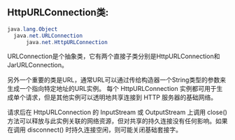 ## HttpURLConnection类:

```java
java.lang.Object
  java.net.URLConnection
      java.net.HttpURLConnection
```

URLConnection是个抽象类，它有两个直接子类分别是HttpURLConnection和JarURLConnection。

另外一个重要的类是URL，通常URL可以通过传给构造器一个String类型的参数来生成一个指向特定地址的URL实例。
每个 HttpURLConnection 实例都可用于生成单个请求，但是其他实例可以透明地共享连接到 HTTP 服务器的基础网络。

请求后在 HttpURLConnection 的 InputStream 或 OutputStream 上调用 close() 方法可以释放与此实例关联的网络资源，但对共享的持久连接没有任何影响。如果在调用 disconnect() 时持久连接空闲，则可能关闭基础套接字。
